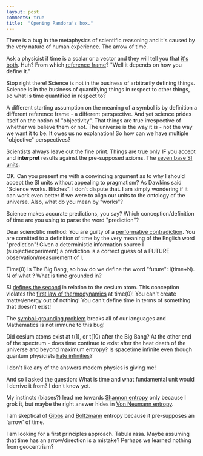 ```yaml
---
layout: post
comments: true
title:  "Opening Pandora's box."
---
```


There is a bug in the metaphysics of scientific reasoning and it's caused by the very nature of human experience. The arrow of time.

Ask a physicist if time is a scalar or a vector and they will tell you that [it's both](https://en.wikipedia.org/wiki/Problem_of_time). Huh? From which [reference frame](https://en.wikipedia.org/wiki/Frame_of_reference)? "Well it depends on how you define it."

Stop right there! Science is not in the business of arbitrarily defining things.
Science is in the business of quantifying things in respect to other things, so what is time quantified in respect to?

A different starting assumption on the meaning of a symbol is by definition a different reference frame - a different perspective. And yet science prides itself on the notion of "objectivity". That things are true irrespective of whether we believe them or not. The universe is the way it is - not the way we want it to be. It owes us no explanation! So how can we have multiple "objective" perspectives?

Scientists always leave out the fine print. Things are true only **IF** you accept and **interpret** results against the pre-supposed axioms. The [seven base SI units](https://en.wikipedia.org/wiki/SI_base_unit). 

OK. Can you present me with a convincing argument as to why I should accept the SI units without appealing to pragmatism? As Dawkins said "Science works. Bitches". I don't dispute that. I am simply wondering if it can work even better if we were to align our units to the ontology of the universe. Also, what do you mean by "works"? 

Science makes accurate predictions, you say? Which conception/definition of time are you using to parse the word "prediction"?

Dear scienctific method: You are guilty of a [performative contradiction](https://en.wikipedia.org/wiki/Performative_contradiction). You are comitted to a definition of time by the very meaning of the English word "prediction"! Given a deterministic information source I (subject/experiment) a prediction is a correct guess of a FUTURE observation/measurement of I.

Time(0) is The Big Bang, so how do we define the word "future": I(time+N). N of what ? What is time grounded in?

SI [defines the second](https://en.wikipedia.org/wiki/SI_base_unit) in relation to the cesium atom. This conception violates the [first law of thermodynamics](https://en.wikipedia.org/wiki/First_law_of_thermodynamics) at time(0)! You can't create matter/energy out of nothing! You can't define time in terms of something that doesn't exist!

The [symbol-grounding problem](https://en.wikipedia.org/wiki/Symbol_grounding_problem) breaks all of our languages and Mathematics is not immune to this bug! 


Did cesium atoms exist at t(1), or t(10) after the Big Bang? At the other end of the spectrum - does time continue to exist after the heat death of the universe and beyond maximum entropy?
Is spacetime infinite even though quantum physicists [hate infinities](https://en.wikipedia.org/wiki/Renormalization)? 

I don't like any of the answers modern physics is giving me! 

And so I asked the question: What is time and what fundamental unit would I derrive it from? I don't know yet. 

My instincts (biases?) lead me towards [Shannon entropy](https://en.wikipedia.org/wiki/Entropy_(information_theory)) only because I grok it, but maybe the right answer hides in [Von Neumann entropy](https://en.wikipedia.org/wiki/Von_Neumann_entropy).


I am skeptical of [Gibbs](https://en.wikipedia.org/wiki/Entropy_(statistical_thermodynamics)#Gibbs_entropy_formula) and [Boltzmann](https://en.wikipedia.org/wiki/Entropy_(arrow_of_time)) entropy because it pre-supposes an 'arrow' of time.

I am looking for a first principles approach. Tabula rasa. Maybe assuming that time has an arrow/direction is a mistake? Perhaps we learned nothing from geocentrism?
